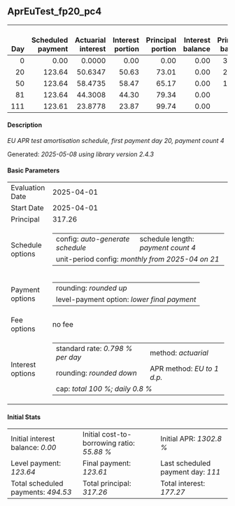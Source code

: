 <h2>AprEuTest_fp20_pc4</h2>
<table>
    <thead style="vertical-align: bottom;">
        <th style="text-align: right;">Day</th>
        <th style="text-align: right;">Scheduled payment</th>
        <th style="text-align: right;">Actuarial interest</th>
        <th style="text-align: right;">Interest portion</th>
        <th style="text-align: right;">Principal portion</th>
        <th style="text-align: right;">Interest balance</th>
        <th style="text-align: right;">Principal balance</th>
        <th style="text-align: right;">Total actuarial interest</th>
        <th style="text-align: right;">Total interest</th>
        <th style="text-align: right;">Total principal</th>
    </thead>
    <tr style="text-align: right;">
        <td class="ci00">0</td>
        <td class="ci01" style="white-space: nowrap;">0.00</td>
        <td class="ci02">0.0000</td>
        <td class="ci03">0.00</td>
        <td class="ci04">0.00</td>
        <td class="ci05">0.00</td>
        <td class="ci06">317.26</td>
        <td class="ci07">0.0000</td>
        <td class="ci08">0.00</td>
        <td class="ci09">0.00</td>
    </tr>
    <tr style="text-align: right;">
        <td class="ci00">20</td>
        <td class="ci01" style="white-space: nowrap;">123.64</td>
        <td class="ci02">50.6347</td>
        <td class="ci03">50.63</td>
        <td class="ci04">73.01</td>
        <td class="ci05">0.00</td>
        <td class="ci06">244.25</td>
        <td class="ci07">50.6347</td>
        <td class="ci08">50.63</td>
        <td class="ci09">73.01</td>
    </tr>
    <tr style="text-align: right;">
        <td class="ci00">50</td>
        <td class="ci01" style="white-space: nowrap;">123.64</td>
        <td class="ci02">58.4735</td>
        <td class="ci03">58.47</td>
        <td class="ci04">65.17</td>
        <td class="ci05">0.00</td>
        <td class="ci06">179.08</td>
        <td class="ci07">109.1081</td>
        <td class="ci08">109.10</td>
        <td class="ci09">138.18</td>
    </tr>
    <tr style="text-align: right;">
        <td class="ci00">81</td>
        <td class="ci01" style="white-space: nowrap;">123.64</td>
        <td class="ci02">44.3008</td>
        <td class="ci03">44.30</td>
        <td class="ci04">79.34</td>
        <td class="ci05">0.00</td>
        <td class="ci06">99.74</td>
        <td class="ci07">153.4090</td>
        <td class="ci08">153.40</td>
        <td class="ci09">217.52</td>
    </tr>
    <tr style="text-align: right;">
        <td class="ci00">111</td>
        <td class="ci01" style="white-space: nowrap;">123.61</td>
        <td class="ci02">23.8778</td>
        <td class="ci03">23.87</td>
        <td class="ci04">99.74</td>
        <td class="ci05">0.00</td>
        <td class="ci06">0.00</td>
        <td class="ci07">177.2867</td>
        <td class="ci08">177.27</td>
        <td class="ci09">317.26</td>
    </tr>
</table>
<h4>Description</h4>
<p><i>EU APR test amortisation schedule, first payment day 20, payment count 4</i></p>
<p>Generated: <i>2025-05-08 using library version 2.4.3</i></p>
<h4>Basic Parameters</h4>
<table>
    <tr>
        <td>Evaluation Date</td>
        <td>2025-04-01</td>
    </tr>
    <tr>
        <td>Start Date</td>
        <td>2025-04-01</td>
    </tr>
    <tr>
        <td>Principal</td>
        <td>317.26</td>
    </tr>
    <tr>
        <td>Schedule options</td>
        <td>
            <table>
                <tr>
                    <td>config: <i>auto-generate schedule</i></td>
                    <td>schedule length: <i><i>payment count</i> 4</i></td>
                </tr>
                <tr>
                    <td colspan="2" style="white-space: nowrap;">unit-period config: <i>monthly from 2025-04 on 21</i></td>
                </tr>
            </table>
        </td>
    </tr>
    <tr>
        <td>Payment options</td>
        <td>
            <table>
                <tr>
                    <td>rounding: <i>rounded up</i></td>
                </tr>
                <tr>
                    <td>level-payment option: <i>lower&nbsp;final&nbsp;payment</i></td>
                </tr>
            </table>
        </td>
    </tr>
    <tr>
        <td>Fee options</td>
        <td>no fee
        </td>
    </tr>
    <tr>
        <td>Interest options</td>
        <td>
            <table>
                <tr>
                    <td>standard rate: <i>0.798 % per day</i></td>
                    <td>method: <i>actuarial</i></td>
                </tr>
                <tr>
                    <td>rounding: <i>rounded down</i></td>
                    <td>APR method: <i>EU to 1 d.p.</i></td>
                </tr>
                <tr>
                    <td colspan="2">cap: <i>total 100 %; daily 0.8 %</td>
                </tr>
            </table>
        </td>
    </tr>
</table>
<h4>Initial Stats</h4>
<table>
    <tr>
        <td>Initial interest balance: <i>0.00</i></td>
        <td>Initial cost-to-borrowing ratio: <i>55.88 %</i></td>
        <td>Initial APR: <i>1302.8 %</i></td>
    </tr>
    <tr>
        <td>Level payment: <i>123.64</i></td>
        <td>Final payment: <i>123.61</i></td>
        <td>Last scheduled payment day: <i>111</i></td>
    </tr>
    <tr>
        <td>Total scheduled payments: <i>494.53</i></td>
        <td>Total principal: <i>317.26</i></td>
        <td>Total interest: <i>177.27</i></td>
    </tr>
</table>